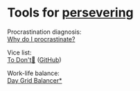 
# Tools for [persevering](https://adequate.life/success-5/)

Procrastination diagnosis:  
[Why do I procrastinate?](https://whydoiprocrastinate.com/)

Vice list:  
[To Don't🤖](https://crazymarvin.com/to-dont/) ([GitHub](https://github.com/Crazy-Marvin/ToDont))

Work-life balance:  
[Day Grid Balancer*](https://davidseah.com/node/the-day-grid-balancer/)
